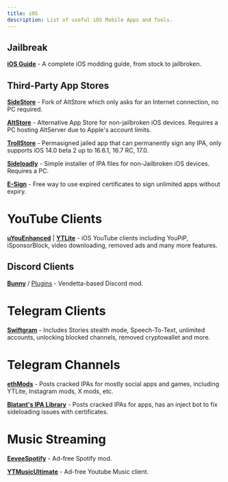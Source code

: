 ```yaml
---
title: iOS 
description: List of useful iOS Mobile Apps and Tools.
---
```


## Jailbreak

[**iOS Guide**](https://ios.cfw.guide/) - A complete iOS modding guide, from stock to jailbroken.  

## Third-Party App Stores
[**SideStore**](https://sidestore.io/) - Fork of AltStore which only asks for an Internet connection, no PC required.  

[**AltStore**](https://altstore.io/) - Alternative App Store for non-jailbroken iOS devices. Requires a PC hosting AltServer due to Apple's account limits.  

[**TrollStore**](https://ios.cfw.guide/installing-trollstore/) - Permasigned jailed app that can permanently sign any IPA, only supports iOS 14.0 beta 2 up to 16.6.1, 16.7 RC, 17.0.

[**Sideloadly**](https://sideloadly.io/) - Simple installer of IPA files for non-Jailbroken iOS devices. Requires a PC.  

[**E-Sign**](https://avieshek.wordpress.com/2024/06/11/how-to-sideload-on-ios/) - Free way to use expired certificates to sign unlimited apps without expiry.
# YouTube Clients

[**uYouEnhanced**](https://github.com/arichornlover/uYouEnhanced) | [**YTLite**](https://github.com/dayanch96/YTLite) - iOS YouTube clients including YouPiP, iSponsorBlock, video downloading, removed ads and many more features. 

## Discord Clients
[**Bunny**](https://github.com/bunny-mod/BunnyTweak) / [Plugins](https://purple-eyez.github.io/Plugins-List/) - Vendetta-based Discord mod.

# Telegram Clients
[**Swiftgram**](https://apps.apple.com/app/swiftgram/id6471879502) - Includes Stories stealth mode, Speech-To-Text, unlimited accounts, unlocking blocked channels, removed cryptowallet and more.  

# Telegram Channels
[**ethMods**](https://t.me/ethMods) - Posts cracked IPAs for mostly social apps and games, including YTLite, Instagram mods, X mods, etc.

[**Blatant's IPA Library**](https://t.me/blatants) - Posts cracked IPAs for apps, has an inject bot to fix sideloading issues with certificates.

# Music Streaming
[**EeveeSpotify**](https://github.com/whoeevee/EeveeSpotify) - Ad-free Spotify mod.

[**YTMusicUltimate**](https://github.com/dayanch96/YTMusicUltimate) - Ad-free Youtube Music client.
